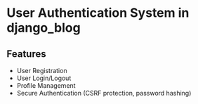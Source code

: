 # User Authentication System in django_blog

## Features
- User Registration
- User Login/Logout
- Profile Management
- Secure Authentication (CSRF protection, password hashing)

